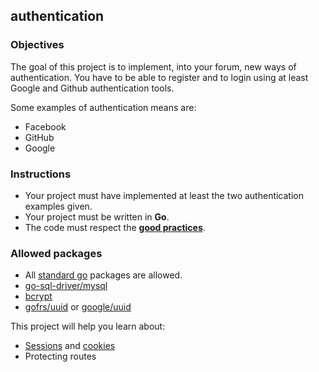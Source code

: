 ## authentication

### Objectives

The goal of this project is to implement, into your forum, new ways of authentication. You have to be able to register and to login using at least Google and Github authentication tools.

Some examples of authentication means are:

- Facebook
- GitHub
- Google

### Instructions

- Your project must have implemented at least the two authentication examples given.
- Your project must be written in **Go**.
- The code must respect the [**good practices**](../../good-practices/README.md).

### Allowed packages

- All [standard go](https://golang.org/pkg/) packages are allowed.
- [go-sql-driver/mysql](https://github.com/go-sql-driver/mysql)
- [bcrypt](https://pkg.go.dev/golang.org/x/crypto/bcrypt)
- [gofrs/uuid](https://github.com/gofrs/uuid) or [google/uuid](https://github.com/google/uuid)

This project will help you learn about:

- [Sessions](https://cheatsheetseries.owasp.org/cheatsheets/Session_Management_Cheat_Sheet.html#session-management-waf-protections) and [cookies](https://developer.mozilla.org/en-US/docs/Web/HTTP/Cookies)
- Protecting routes
